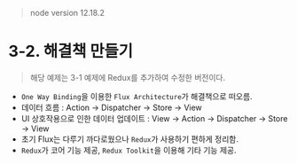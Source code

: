 > node version 12.18.2

# 3-2. 해결책 만들기
 > 해당 예제는 3-1 예제에 Redux를 추가하여 수정한 버전이다.

- `One Way Binding`을 이용한 `Flux Architecture`가 해결책으로 떠오름.
- 데이터 흐름 : Action -> Dispatcher -> Store -> View
- UI 상호작용으로 인한 데이터 업데이트 : View -> Action -> Dispatcher -> Store -> View
- 초기 Flux는 다루기 까다로웠으나 `Redux`가 사용하기 편하게 정리함.
- `Redux`가 코어 기능 제공, `Redux Toolkit`을 이용해 기타 기능 제공.
